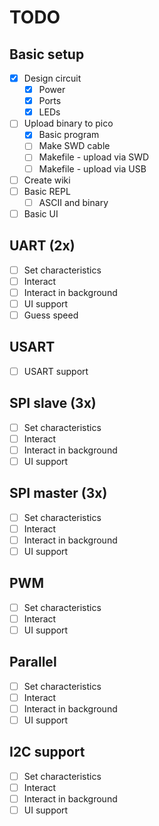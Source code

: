 # TODO

## Basic setup
- [x] Design circuit
  - [x] Power
  - [x] Ports
  - [x] LEDs
- [ ] Upload binary to pico
  - [x] Basic program
  - [ ] Make SWD cable
  - [ ] Makefile - upload via SWD
  - [ ] Makefile - upload via USB
- [ ] Create wiki
- [ ] Basic REPL
  - [ ] ASCII and binary
- [ ] Basic UI

## UART (2x)
- [ ] Set characteristics
- [ ] Interact
- [ ] Interact in background
- [ ] UI support
- [ ] Guess speed

## USART
- [ ] USART support

## SPI slave (3x)
- [ ] Set characteristics
- [ ] Interact
- [ ] Interact in background
- [ ] UI support

## SPI master (3x)
- [ ] Set characteristics
- [ ] Interact
- [ ] Interact in background
- [ ] UI support
      
## PWM
- [ ] Set characteristics
- [ ] Interact
- [ ] UI support

## Parallel
- [ ] Set characteristics
- [ ] Interact
- [ ] Interact in background
- [ ] UI support

## I2C support
- [ ] Set characteristics
- [ ] Interact
- [ ] Interact in background
- [ ] UI support
